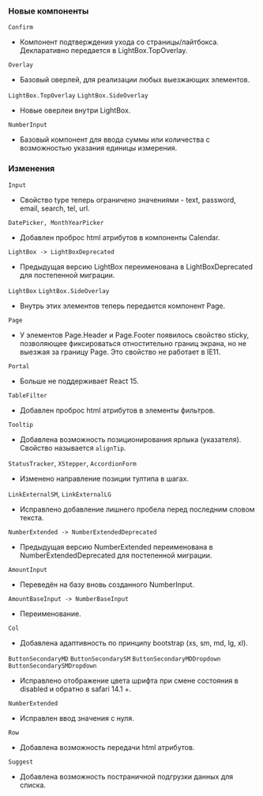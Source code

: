 ### Новые компоненты

`Confirm`

-   Компонент подтверждения ухода со страницы/лайтбокса. Декларативно передается в LightBox.TopOverlay.

`Overlay`

-   Базовый оверлей, для реализации любых выезжающих элементов.

`LightBox.TopOverlay`
`LightBox.SideOverlay`

-   Новые оверлеи внутри LightBox.

`NumberInput`

-   Базовый компонент для ввода суммы или количества с возможностью указания единицы измерения.

### Изменения

`Input`

-   Свойство type теперь ограничено значениями - text, password, email, search, tel, url.

`DatePicker, MonthYearPicker`

-   Добавлен проброс html атрибутов в компоненты Calendar.

`LightBox -> LightBoxDeprecated`

-   Предыдущая версию LightBox переименована в LightBoxDeprecated для постепенной миграции.

`LightBox`
`LightBox.SideOverlay`

-   Внутрь этих элементов теперь передается компонент Page.

`Page`

-   У элементов Page.Header и Page.Footer появилось свойство sticky, позволяющее фиксироваться отностительно границ экрана, но не выезжая за границу Page. Это свойство не работает в IE11.

`Portal`

-   Больше не поддерживает React 15.

`TableFilter`

-   Добавлен проброс html атрибутов в элементы фильтров.

`Tooltip`

-   Добавлена возможность позиционирования ярлыка (указателя). Свойство называется `alignTip`.

`StatusTracker`, `XStepper`, `AccordionForm`

-   Изменено направление позиции тултипа в шагах.

`LinkExternalSM`, `LinkExternalLG`

-   Исправлено добавление лишнего пробела перед последним словом текста.

`NumberExtended -> NumberExtendedDeprecated`

-   Предыдущая версию NumberExtended переименована в NumberExtendedDeprecated для постепенной миграции.

`AmountInput`

-   Переведён на базу вновь созданного NumberInput.

`AmountBaseInput -> NumberBaseInput`

-   Переименование.

`Col`

-   Добавлена адаптивность по принципу bootstrap (xs, sm, md, lg, xl).

`ButtonSecondaryMD` `ButtonSecondarySM` `ButtonSecondaryMDDropdown` `ButtonSecondarySMDropdown`

-   Исправлено отображение цвета шрифта при смене состояния в disabled и обратно в safari 14.1 +.

`NumberExtended`

-   Исправлен ввод значения с нуля.

`Row`

-   Добавлена возможность передачи html атрибутов.

`Suggest`

-   Добавлена возможность постраничной подгрузки данных для списка.